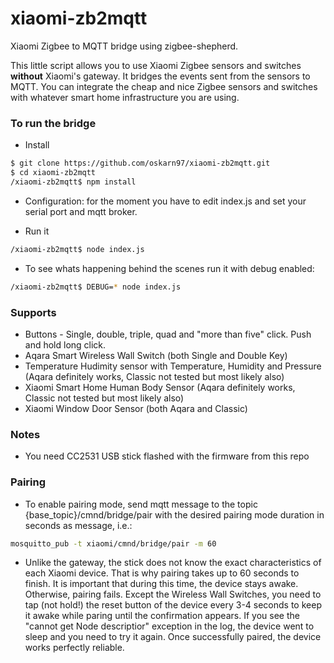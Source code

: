 # xiaomi-zb2mqtt
Xiaomi Zigbee to MQTT bridge using zigbee-shepherd.

This little script allows you to use Xiaomi Zigbee sensors and switches **without** Xiaomi's gateway. It bridges the events sent from the sensors to MQTT. You can 
integrate the cheap and nice Zigbee sensors and switches with whatever smart home infrastructure you are using.

### To run the bridge

* Install
```sh  
$ git clone https://github.com/oskarn97/xiaomi-zb2mqtt.git  
$ cd xiaomi-zb2mqtt  
/xiaomi-zb2mqtt$ npm install  
```
* Configuration: for the moment you have to edit index.js and set your serial port and mqtt broker.

* Run it
```sh  
/xiaomi-zb2mqtt$ node index.js  
```

* To see whats happening behind the scenes run it with debug enabled:
```sh  
/xiaomi-zb2mqtt$ DEBUG=* node index.js  
```
### Supports
* Buttons - Single, double, triple, quad and "more than five" click. Push and hold long click. 
* Aqara Smart Wireless Wall Switch (both Single and Double Key)
* Temperature Hudimity sensor with Temperature, Humidity and Pressure (Aqara definitely works, Classic not tested but most likely also)
* Xiaomi Smart Home Human Body Sensor (Aqara definitely works, Classic not tested but most likely also)
* Xiaomi Window Door Sensor (both Aqara and Classic)


### Notes
* You need CC2531 USB stick flashed with the firmware from this repo

### Pairing
* To enable pairing mode, send mqtt message to the topic {base_topic}/cmnd/bridge/pair with the desired pairing mode duration in seconds as message, i.e.:
```sh  
mosquitto_pub -t xiaomi/cmnd/bridge/pair -m 60
```
* Unlike the gateway, the stick does not know the exact characteristics of each Xiaomi device. That is why pairing takes up to 60 seconds to finish. It is important that during this time, the device stays awake. Otherwise, pairing fails.
Except the Wireless Wall Switches, you need to tap (not hold!) the reset button of the device every 3-4 seconds to keep it awake while paring until the confirmation appears. If you see the "cannot get Node descriptior" exception in the log, the device went to sleep and you need to try it again. Once successfully paired, the device works perfectly reliable.
